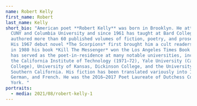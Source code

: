 ```yaml
---
name: Robert Kelly
first_name: Robert
last_name: Kelly
short_bio: "American poet **Robert Kelly** was born in Brooklyn. He attended
  CUNY and Columbia University and since 1961 has taught at Bard College. He has
  authored more than 60 published volumes of fiction, poetry, and prose-poems.
  His 1967 debut novel *The Scorpions* first brought him a cult readership, and
  in 1980 his book *Kill The Messenger* won the Los Angeles Times Book Award. He
  has served as the poet-in-residence at many notable universities, including
  the California Institute of Technology (1971–72), Yale University (Calhoun
  College), University of Kansas, Dickinson College, and the University of
  Southern California. His fiction has been translated variously into Italian,
  German, and French. He was the 2016–2017 Poet Laureate of Dutchess County, New
  York. "
portraits:
  - media: 2021/08/robert-kelly-1
---
```

